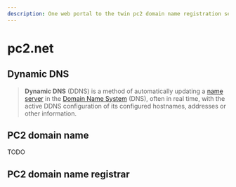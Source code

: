 ```yaml
---
description: One web portal to the twin pc2 domain name registration service
---
```


# pc2.net&#x20;

## Dynamic DNS

> **Dynamic DNS** (DDNS) is a method of automatically updating a [name server](https://en.wikipedia.org/wiki/Name\_server) in the [Domain Name System](https://en.wikipedia.org/wiki/Domain\_Name\_System) (DNS), often in real time, with the active DDNS configuration of its configured hostnames, addresses or other information.

## PC2 domain name

TODO

## PC2 domain name registrar





